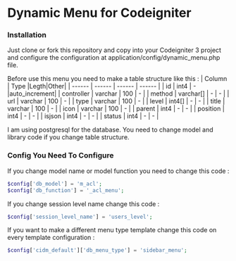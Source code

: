 # Dynamic Menu for Codeigniter
### Installation

Just clone or fork this repository and copy into your Codeigniter 3 project and configure the configuration at application/config/dynamic_menu.php file.

Before use this menu you need to make a table structure like this : 
| Column | Type |Legth|Other|
| ------ | ------ | ------ | ------ |
| id | int4 | - |auto_increment|
| controller | varchar | 100 | - |
| method | varchar[] | - | - |
| url | varchar | 100 | - |
| type | varchar | 100 | - |
| level | int4[] | - | - |
| title | varchar | 100 | - |
| icon | varchar | 100 | - |
| parent | int4 | - | - |
| position | int4 | - | - |
| isjson | int4 | - | - |
| status | int4 | - | - |

I am using postgresql for the database. You need to change model and library code if you change table structure.

### Config You Need To Configure
If you change model name or model function you need to change this code : 
```php
$config['db_model'] = 'm_acl';
$config['db_function'] = '_acl_menu';
```
If you change session level name change this code : 
```php
$config['session_level_name'] = 'users_level';
```
If you want to make a different menu type template change this code on every template configuration : 
```php
$config['cidm_default']['db_menu_type'] = 'sidebar_menu';
```

